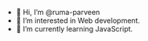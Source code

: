 - 👋 Hi, I’m @ruma-parveen
- 👀 I’m interested in Web development.
- 🌱 I’m currently learning JavaScript.

<!---
ruma-parveen/ruma-parveen is a ✨ special ✨ repository because its `README.md` (this file) appears on your GitHub profile.
You can click the Preview link to take a look at your changes.
--->
